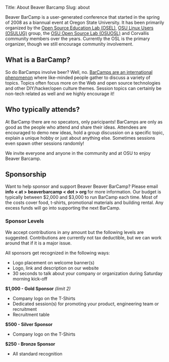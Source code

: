 Title: About Beaver Barcamp
Slug: about

Beaver BarCamp is a user-generated conference that started in the spring of
2008 as a biannual event at Oregon State University. It has been primarily organized by the [Open
Source Education Lab (OSEL)][1], [OSU Linux Users (OSULUG)][2] group, the [OSU
Open Source Lab (OSUOSL)][3] and Corvallis community members over the years.
Currently the OSL is the primary organizer, though we still encourage community
involvement.

## What is a BarCamp?

So do BarCamps involve beer? Well, no. [BarCamps are an international
phenomenon][4] where like-minded people gather to discuss a variety of topics.
Topics often focus more on the Web and open source technologies and other
DIY/hacker/open culture themes. Session topics can certainly be non-tech related as well
and we highly encourage it! 

## Who typically attends?

At BarCamp there are no specators, only paricipants! BarCamps are only as good
as the people who attend and share their ideas. Attendees are encouraged to
demo new ideas, hold a group discussion on a specific topic, explain a unique
hobby or just about anything else. Sometimes sessions even spawn
other sessions randomly!

We invite everyone and anyone in the community and at OSU to enjoy Beaver Barcamp.

## Sponsorship

Want to help sponsor and support Beaver Beaver BarCamp? Please email
<strong>info &lt; at &gt; beaverbarcamp &lt; dot &gt; org </strong> for more
information. Our budget is typically between $2,000 and $3,000 to run BarCamp
each time. Most of the costs cover food, t-shirts, promotional materials and
building rental. Any excess funds will go into supporting the next BarCamp.

### Sponsor Levels

We accept contributions in any amount but the following levels are suggested.
Contributions are currently not tax deductible, but we can work around that
if it is a major issue.

All sponsors get recognized in the following ways:

* Logo placement on welcome banner(s)
* Logo, link and description on our website
* 30 seconds to talk about your company or organization during Saturday morning
  kick-off

**$1,000 - Gold Sponsor** *(limit 2)*

* Company logo on the T-Shirts
* Dedicated session(s) for promoting your product, engineering team or recruitment
* Recruitment table

**$500 - Silver Sponsor**

* Company logo on the T-Shirts

**$250 - Bronze Sponsor**

* All standard recognition

[1]: http://osel.oregonstate.edu
[2]: http://lug.oregonstate.edu
[3]: http://osuosl.org
[4]: http://en.wikipedia.org/wiki/Barcamp

